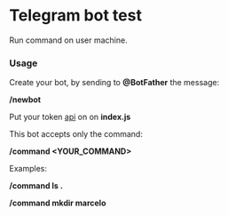 # Telegram bot test

Run command on user machine.

### Usage

Create your bot, by sending to **@BotFather** the message:

**/newbot**

Put your token [api](https://core.telegram.org/bots/api) on on **index.js**

This bot accepts only the command: 

**/command <YOUR_COMMAND>**

Examples:

**/command ls .**

**/command mkdir marcelo**
